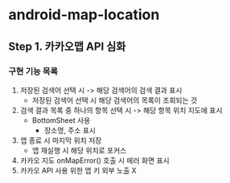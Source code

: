 # android-map-location
## Step 1. 카카오맵 API 심화
### 구현 기능 목록

1. 저장된 검색어 선택 시 -> 해당 검색어의 검색 결과 표시
   - 저장된 검색어 선택 시 해당 검색어의 목록이 조회되는 것
2. 검색 결과 목록 중 하나의 항목 선택 시 -> 해당 항목 위치 지도에 표시
   - BottomSheet 사용
     - 장소명, 주소 표시
3. 앱 종료 시 마지막 위치 저장
   - 앱 재실행 시 해당 위치로 포커스
4. 카카오 지도 onMapError() 호출 시 에러 화면 표시
5. 카카오 API 사용 위한 앱 키 외부 노출 X